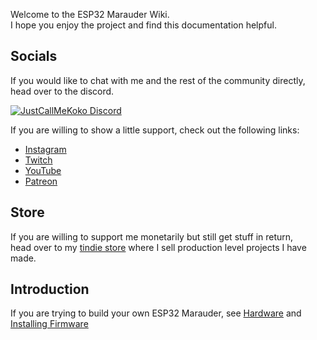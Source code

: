 Welcome to the ESP32 Marauder Wiki.  
I hope you enjoy the project and find this documentation helpful.

## Socials 

If you would like to chat with me and the rest of the community directly,  
head over to the discord.  

<a href="https://discord.com/servers/willstunforfood-776211399918878760"><img src="https://discordapp.com/api/guilds/776211399918878760/widget.png?style=banner4" alt="JustCallMeKoko Discord"></a>

If you are willing to show a little support, check out the following links: 

- [Instagram](https://www.instagram.com/just.call.me.koko/?hl=en)
- [Twitch](https://twitch.tv/willstunforfood)
- [YouTube](https://www.youtube.com/justcallmekoko)
- [Patreon](https://www.patreon.com/justcallmekoko)

## Store

If you are willing to support me monetarily but still get stuff in return,  
head over to my [tindie store](https://www.tindie.com/stores/justcallmekoko/) where I sell production level projects I have made.

## Introduction
If you are trying to build your own ESP32 Marauder, see [Hardware](hardware) and [Installing Firmware](installing-firmware)